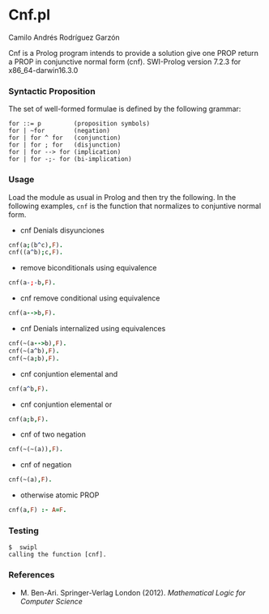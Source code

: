 # Cnf.pl

Camilo Andrés Rodríguez Garzón

Cnf is a Prolog program intends to provide a solution
give one PROP return a PROP in conjunctive normal form (cnf).
SWI-Prolog version 7.2.3 for x86_64-darwin16.3.0

### Syntactic Proposition 

The set of well-formed formulae is defined by the following grammar:

    for ::= p         (proposition symbols)
    for | ~for        (negation)
    for | for ^ for   (conjunction)
    for | for ; for   (disjunction)
    for | for --> for (implication)
    for | for -;- for (bi-implication)

### Usage

Load the module as usual in Prolog and then try the following.
In the following examples, `cnf` is the function that normalizes to conjuntive normal form.

* cnf Denials disyunciones

```Prolog
cnf(a;(b^c),F).
cnf((a^b);c,F).
```
* remove biconditionals using equivalence

```Prolog
cnf(a-;-b,F).
```
* cnf remove conditional using equivalence

```Prolog
cnf(a-->b,F).
```
* cnf Denials internalized using equivalences

```Prolog
cnf(~(a-->b),F).
cnf(~(a^b),F).
cnf(~(a;b),F).
```
* cnf conjuntion elemental and

```Prolog
cnf(a^b,F).
```
* cnf conjuntion elemental or

```Prolog
cnf(a;b,F).
```
* cnf of two negation

```Prolog
cnf(~(~(a)),F).
```
* cnf of negation

```Prolog
cnf(~(a),F).
```
* otherwise atomic PROP

```Prolog
cnf(a,F) :- A=F.
```

### Testing

```
$  swipl
calling the function [cnf].
```
### References

* M. Ben-Ari. Springer-Verlag London (2012). *Mathematical Logic for Computer Science*
